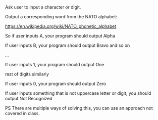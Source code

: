 Ask user to  input a character or digit.

Output a corresponding word from the NATO alphabet:

https://en.wikipedia.org/wiki/NATO_phonetic_alphabet

So if user inputs A, your program should output Alpha

If user inputs B, your program should output Bravo and so on

...

If user inputs 1, your program should output One

rest of digits similarly

If user inputs 0, your program should output Zero

If user inputs something that is not uppercase letter or digit, you should output Not Recognized

PS There are multiple ways of solving this, you can use an approach not covered in class.